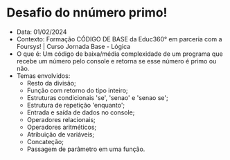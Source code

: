 # Desafio do nnúmero primo!
- Data: 01/02/2024
- Contexto: Formação CÓDIGO DE BASE da Educ360° em parceria com a Foursys! | Curso Jornada Base - Lógica
- O que é: Um código de baixa/média complexidade de um programa que recebe um número pelo console e retorna se esse número é primo ou não.
- Temas envolvidos:
  - Resto da divisão;
  - Função com retorno do tipo inteiro;
  - Estruturas condicionais 'se', 'senao' e 'senao se';
  - Estrutura de repetição 'enquanto';
  - Entrada e saída de dados no console;
  - Operadores relacionais;
  - Operadores aritméticos;
  - Atribuição de variáveis;
  - Concateção;
  - Passagem de parâmetro em uma função.
